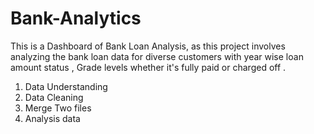# Bank-Analytics

This is a Dashboard of Bank Loan Analysis, as this project involves analyzing the bank loan data for diverse customers with year wise loan amount status , Grade levels whether it's fully paid or charged off .

1. Data Understanding 
2. Data Cleaning 
3. Merge Two files 
4. Analysis data 
